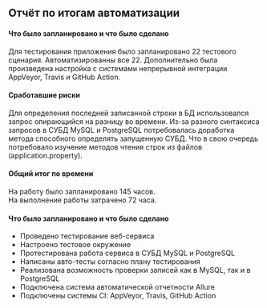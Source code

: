 ## Отчёт по итогам автоматизации

#### Что было запланировано и что было сделано
Для тестирования приложения было запланировано 22 тестового сценария. Автоматизированны все 22.
Дополнительно была произведена настройка с системами непрерывной интеграции AppVeyor, Travis и GitHub Action.

#### Сработавшие риски
Для определения последней записанной строки в БД использовался запрос опирающийся на разницу во времени.
Из-за разного синтаксиса запросов в СУБД MySQL и PostgreSQL потребовалась доработка метода способного определять запущенную СУБД.
Что в свою очередь потребовало изучение методов чтения строк из файлов (application.property).  

#### Общий итог по времени

На работу было запланировано 145 часов.  
На выполнение работы затрачено 72 часа.

#### Что было запланировано и что было сделано
- Проведено тестирование веб-сервиса
- Настроено тестовое окружение
- Протестирована работа сервиса в СУБД MySQL и PostgreSQL
- Написаны авто-тесты согласно плану тестирования
- Реализована возможность проверки записей как в MySQL, так и в PostgreSQL
- Подключена система автоматической отчетности Allure
- Подключены системы CI: AppVeyor, Travis, GitHub Action